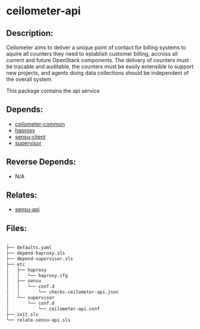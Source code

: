 # ceilometer-api

## Description:

Ceilometer aims to deliver a unique point of contact for billing systems to aquire all counters they need to establish  customer billing, accross all current and future OpenStack components. The delivery of counters must be tracable and auditable, the counters must be easily extensible to support new projects, and agents doing data collections should be independent of the overall system.

This package contains the api service

## Depends:

  -  [ceilometer-common](/salt/ceilometer-common)
  -  [haproxy](/salt/haproxy)
  -  [sensu-client](/salt/sensu-client)
  -  [supervisor](/salt/supervisor)

## Reverse Depends:

  -  N/A

## Relates:

  -  [sensu-api](/salt/sensu-api)

## Files:

```bash
.
├── defaults.yaml
├── depend-haproxy.sls
├── depend-supervisor.sls
├── etc
│   ├── haproxy
│   │   └── haproxy.cfg
│   ├── sensu
│   │   └── conf.d
│   │       └── checks-ceilometer-api.json
│   └── supervisor
│       └── conf.d
│           └── ceilometer-api.conf
├── init.sls
└── relate-sensu-api.sls
```

